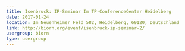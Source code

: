 ```yaml
---
title: Isenbruck: IP-Seminar Im TP-ConferenceCenter Heidelberg
date: 2017-01-24
location: Im Neuenheimer Feld 582, Heidelberg, 69120, Deutschland
link: http://biorn.org/event/isenbruck-ip-seminar-2/
usergroup: biorn
type: usergroup
---
```

